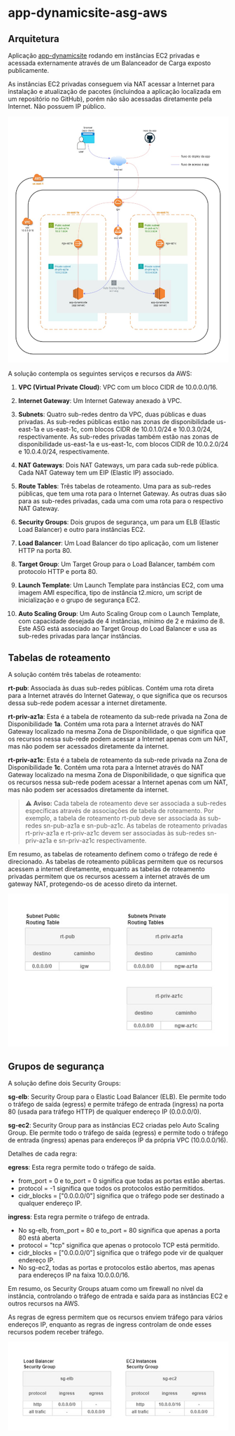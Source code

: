 # app-dynamicsite-asg-aws

## Arquitetura

Aplicação [app-dynamicsite](https://github.com/kledsonhugo/app-dynamicsite) rodando em instâncias EC2 privadas e acessada externamente através de um Balanceador de Carga exposto publicamente.

As instâncias EC2 privadas conseguem via NAT acessar a Internet para instalação e atualização de pacotes (incluindoa a aplicação localizada em um repositório no GitHub), porém não são acessadas diretamente pela Internet. Não possuem IP público.

![Desenho da solução](./images/arquitetura.jpg)

A solução contempla os seguintes serviços e recursos da AWS:

1. **VPC (Virtual Private Cloud)**: VPC com um bloco CIDR de 10.0.0.0/16.

2. **Internet Gateway**: Um Internet Gateway anexado à VPC.

3. **Subnets**: Quatro sub-redes dentro da VPC, duas públicas e duas privadas. As sub-redes públicas estão nas zonas de disponibilidade us-east-1a e us-east-1c, com blocos CIDR de 10.0.1.0/24 e 10.0.3.0/24, respectivamente. As sub-redes privadas também estão nas zonas de disponibilidade us-east-1a e us-east-1c, com blocos CIDR de 10.0.2.0/24 e 10.0.4.0/24, respectivamente.

4. **NAT Gateways**: Dois NAT Gateways, um para cada sub-rede pública. Cada NAT Gateway tem um EIP (Elastic IP) associado.

5. **Route Tables**: Três tabelas de roteamento. Uma para as sub-redes públicas, que tem uma rota para o Internet Gateway. As outras duas são para as sub-redes privadas, cada uma com uma rota para o respectivo NAT Gateway.

6. **Security Groups**: Dois grupos de segurança, um para um ELB (Elastic Load Balancer) e outro para instâncias EC2.

7. **Load Balancer**: Um Load Balancer do tipo aplicação, com um listener HTTP na porta 80.

8. **Target Group**: Um Target Group para o Load Balancer, também com protocolo HTTP e porta 80.

9. **Launch Template**: Um Launch Template para instâncias EC2, com uma imagem AMI específica, tipo de instância t2.micro, um script de inicialização e o grupo de segurança EC2.

10. **Auto Scaling Group**: Um Auto Scaling Group com o Launch Template, com capacidade desejada de 4 instâncias, mínimo de 2 e máximo de 8. Este ASG está associado ao Target Group do Load Balancer e usa as sub-redes privadas para lançar instâncias.

## Tabelas de roteamento

A solução contém três tabelas de roteamento:

**rt-pub**: Associada às duas sub-redes públicas. Contém uma rota direta para a Internet através do Internet Gateway, o que significa que os recursos dessa sub-rede podem acessar a internet diretamente.

**rt-priv-az1a**: Esta é a tabela de roteamento da sub-rede privada na Zona de Disponibilidade **1a**. Contém uma rota para a Internet através do NAT Gateway localizado na mesma Zona de Disponibilidade, o que significa que os recursos nessa sub-rede podem acessar a Internet apenas com um NAT, mas não podem ser acessados diretamente da internet.

**rt-priv-az1c**: Esta é a tabela de roteamento da sub-rede privada na Zona de Disponibilidade **1c**. Contém uma rota para a Internet através do NAT Gateway localizado na mesma Zona de Disponibilidade, o que significa que os recursos nessa sub-rede podem acessar a Internet apenas com um NAT, mas não podem ser acessados diretamente da internet.


> :warning: **Aviso:** Cada tabela de roteamento deve ser associada a sub-redes específicas através de associações de tabela de roteamento. Por exemplo, a tabela de roteamento rt-pub deve ser associada às sub-redes sn-pub-az1a e sn-pub-az1c. As tabelas de roteamento privadas rt-priv-az1a e rt-priv-az1c devem ser associadas às sub-redes sn-priv-az1a e sn-priv-az1c respectivamente.

Em resumo, as tabelas de roteamento definem como o tráfego de rede é direcionado. As tabelas de roteamento públicas permitem que os recursos acessem a internet diretamente, enquanto as tabelas de roteamento privadas permitem que os recursos acessem a internet através de um gateway NAT, protegendo-os de acesso direto da internet.

![Tabelas de roteamento](./images/rotas.jpg)

## Grupos de segurança

A solução define dois Security Groups:

**sg-elb**: Security Group para o Elastic Load Balancer (ELB). Ele permite todo o tráfego de saída (egress) e permite tráfego de entrada (ingress) na porta 80 (usada para tráfego HTTP) de qualquer endereço IP (0.0.0.0/0).

**sg-ec2**: Security Group para as instâncias EC2 criadas pelo Auto Scaling Group. Ele permite todo o tráfego de saída (egress) e permite todo o tráfego de entrada (ingress) apenas para endereços IP da própria VPC (10.0.0.0/16).

Detalhes de cada regra:

**egress**: Esta regra permite todo o tráfego de saída.
- from_port = 0 e to_port = 0 significa que todas as portas estão abertas.
- protocol = -1 significa que todos os protocolos estão permitidos.
- cidr_blocks = ["0.0.0.0/0"] significa que o tráfego pode ser destinado a qualquer endereço IP.

**ingress**: Esta regra permite o tráfego de entrada.
- No sg-elb, from_port = 80 e to_port = 80 significa que apenas a porta 80 está aberta
- protocol = "tcp" significa que apenas o protocolo TCP está permitido.
- cidr_blocks = ["0.0.0.0/0"] significa que o tráfego pode vir de qualquer endereço IP. 
- No sg-ec2, todas as portas e protocolos estão abertos, mas apenas para endereços IP na faixa 10.0.0.0/16.

Em resumo, os Security Groups atuam como um firewall no nível da instância, controlando o tráfego de entrada e saída para as instâncias EC2 e outros recursos na AWS.

As regras de egress permitem que os recursos enviem tráfego para vários endereços IP, enquanto as regras de ingress controlam de onde esses recursos podem receber tráfego.

![Desenho da solução](./images/firewall.jpg)